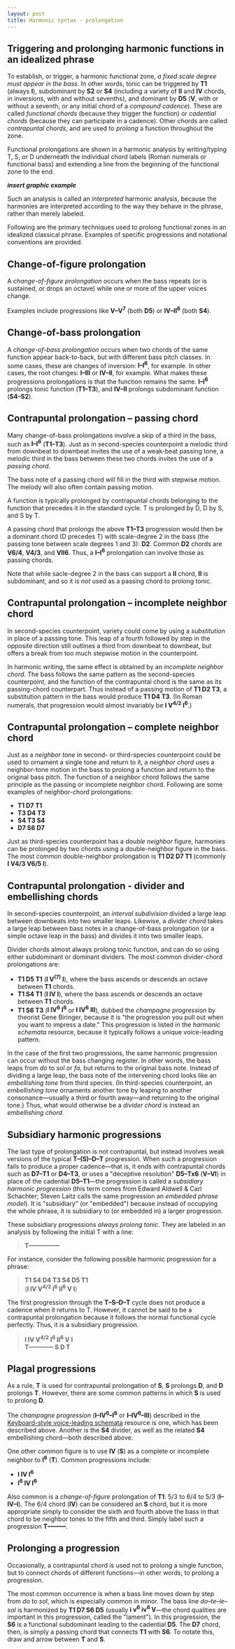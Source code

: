 ```yaml
---
layout: post
title: Harmonic syntax - prolongation
---
```


## Triggering and prolonging harmonic functions in an idealized phrase

To establish, or trigger, a harmonic functional zone, *a fixed scale degree must appear in the bass*. In other words, tonic can be triggered by **T1** (always **I**), subdominant by **S2** or **S4** (including a variety of **II** and **IV** chords, in inversions, with and without sevenths), and dominant by **D5** (**V**, with or without a seventh, or any initial chord of a *compound cadence*). These are called *functional chords* (because they trigger the function) or *cadential chords* (because they can participate in a cadence). Other chords are called *contrapuntal chords*, and are used to *prolong* a function throughout the zone.

Functional prolongations are shown in a harmonic analysis by writing/typing T, S, or D underneath the individual chord labels (Roman numerals or functional bass) and extending a line from the beginning of the functional zone to the end.

***insert graphic example***

Such an analysis is called an *interpreted* harmonic analysis, because the harmonies are interpreted according to the way they behave in the phrase, rather than merely labeled. 

Following are the primary techniques used to prolong functional zones in an idealized classical phrase. Examples of specific progressions and notational conventions are provided.

## Change-of-figure prolongation ##

A *change-of-figure prolongation* occurs when the bass repeats (or is sustained, or drops an octave) while one or more of the upper voices change. 

Examples include progressions like **V–V<sup>7</sup>** (both **D5**) or **IV–II<sup>6</sup>** (both **S4**). 

## Change-of-bass prolongation ##

A *change-of-bass prolongation* occurs when two chords of the same function appear back-to-back, but with different bass pitch classes. In some cases, these are changes of inversion: **I–I<sup>6</sup>**, for example. In other cases, the root changes: **I–III** or **IV–II**, for example. What makes these progressions prolongations is that the function remains the same. **I–I<sup>6</sup>** prolongs tonic function (**T1–T3**), and **IV–II** prolongs subdominant function (**S4–S2**).

## Contrapuntal prolongation – passing chord ##

Many change-of-bass prolongations involve a skip of a third in the bass, such as **I–I<sup>6</sup>** (**T1–T3**). Just as in second-species counterpoint a melodic third from downbeat to downbeat invites the use of a weak-beat passing tone, a melodic third in the bass between these two chords invites the use of a *passing chord*.

The bass note of a passing chord will fill in the third with stepwise motion. The melody will also often contain passing motion.

A function is typically prolonged by contrapuntal chords belonging to the function that precedes it in the standard cycle. T is prolonged by D, D by S, and S by T.

A passing chord that prolongs the above **T1–T3** progression would then be a dominant chord (D precedes T) with scale-degree 2 in the bass (the passing tone between scale degrees 1 and 3): **D2**. Common **D2** chords are **V6/4**, **V4/3**, and **VII6**. Thus, a **I–I<sup>6</sup>** prolongation can involve those as passing chords. 

Note that while sacle-degree 2 in the bass can support a **II** chord, **II** is subdominant, and so it is *not* used as a passing chord to prolong tonic.

## Contrapuntal prolongation – incomplete neighbor chord ##

In second-species counterpoint, variety could come by using a *substitution* in place of a passing tone. This leap of a fourth followed by step in the opposite direction still outlines a third from downbeat to downbeat, but offers a break from too much stepwise motion in the counterpoint.

In harmonic writing, the same effect is obtained by an *incomplete neighbor chord*. The bass follows the same pattern as the second-species counterpoint, and the function of the contrapuntal chord is the same as its passing-chord counterpart. Thus instead of a passing motion of **T1 D2 T3**, a substitution pattern in the bass would produce **T1 D4 T3**. (In Roman numerals, that progression would almost invariably be **I V<sup>4/2</sup> I<sup>6</sup>**.)

## Contrapuntal prolongation – complete neighbor chord ##

Just as a *neighbor tone* in second- or third-species counterpoint could be used to ornament a single tone and return to it, a *neighbor chord* uses a neighbor-tone motion in the bass to prolong a function and return to the original bass pitch. The function of a neighbor chord follows the same principle as the passing or incomplete neighbor chord. Following are some examples of neighbor-chord prolongations:

- **T1 D7 T1**  
- **T3 D4 T3**  
- **S4 T3 S4**  
- **D7 S6 D7**

Just as third-species counterpoint has a *double neighbor* figure, harmonies can be prolonged by two chords using a double-neighbor figure in the bass. The most common double-neighbor prolongation is **T1 D2 D7 T1** (commonly **I V4/3 V6/5 I**).

## Contrapuntal prolongation - divider and embellishing chords ##

In second-species counterpoint, an *interval subdivision* divided a large leap between downbeats into two smaller leaps. Likewise, a *divider chord* takes a large leap between bass notes in a change-of-bass prolongation (or a simple octave leap in the bass) and divides it into two smaller leaps.

Divider chords almost always prolong tonic function, and can do so using either subdominant or dominant dividers. The most common divider-chord prolongations are:

- **T1 D5 T1** (**I V<sup>(7)</sup> I**), where the bass ascends or descends an octave between **T1** chords.  
- **T1 S4 T1** (**I IV I**), where the bass ascends or descends an octave between **T1** chords.  
- **T1 S6 T3** (**I IV<sup>6</sup> I<sup>6</sup>** or **I IV<sup>6</sup> III**), dubbed the *champagne progression* by theorist Gene Biringer, because it is "the progression you pull out when you want to impress a date." This progression is listed in the *harmonic schemata* resource, because it typically follows a unique voice-leading pattern.  

In the case of the first two progressions, the same harmonic progression can occur without the bass changing register. In other words, the bass leaps from *do* to *sol* or *fa*, but returns to the original bass note. Instead of dividing a large leap, the bass note of the intervening chord looks like an *embellishing tone* from third species. (In third-species counterpoint, an *embellishing tone* ornaments another tone by leaping to another consonance—usually a third or fourth away—and returning to the original tone.) Thus, what would otherwise be a *divider chord* is instead an *embellishing chord*. 

## Subsidiary harmonic progressions ##

The last type of prolongation is not contrapuntal, but instead involves weak versions of the typical **T–(S)–D–T** progression. When such a progression fails to produce a proper cadence—that is, it ends with contrapuntal chords such as **D7–T1** or **D4–T3**, or uses a "deceptive resolution" **D5–Tx6** (**V–VI**) in place of the cadential **D5–T1**—the progression is called a *subsidiary harmonic progression* (this term comes from Edward Aldwell & Carl Schachter; Steven Laitz calls the same progression an *embedded phrase model*). It is "subsidiary" (or "embedded") because instead of occupying the whole phrase, it is subsidiary to (or embedded in) a larger progression. 

These subsidiary progressions *always prolong tonic*. They are labeled in an analysis by following the initial T with a line:

> **T—————**

For instance, consider the following possible harmonic progression for a phrase:

> **T1 S4 D4 T3 S4 D5 T1**  
(**I IV V<sup>4/2</sup> I<sup>6</sup> II<sup>6</sup> V I**)

The first progression through the **T–S–D–T** cycle does not produce a cadence when it returns to T. However, it cannot be said to be a contrapuntal prolongation because it follows the normal functional cycle perfectly. Thus, it is a subsidiary progression. 

> **I IV V<sup>4/2</sup> I<sup>6</sup> II<sup>6</sup> V I**  
**T———— S D T**

## Plagal progressions ##

As a rule, **T** is used for contrapuntal prolongation of **S**, **S** prolongs **D**, and **D** prolongs **T**. However, there are some common patterns in which **S** is used to prolong **D**.

The *champagne progression* (**I–IV<sup>6</sup>–I<sup>6</sup>** or **I–IV<sup>6</sup>–III**) described in the [Keyboard-style voice-leading schemata](KBVLschemata.html) resource is one, which has been described above. Another is the **S4** divider, as well as the related **S4** embellishing chord—both described above.

One other common figure is to use **IV** (**S**) as a complete or incomplete neighbor to **I<sup>6</sup>** (**T**). Common progressions include:

- **I IV I<sup>6</sup>**  
- **I<sup>6</sup> IV I<sup>6</sup>**

Also common is a *change-of-figure* prolongation of **T1**: 5/3 to 6/4 to 5/3 (**I–IV–I**). The 6/4 chord (**IV**) can be considered an **S** chord, but it is more appropriate simply to consider the sixth and fourth above the bass in that chord to be neighbor tones to the fifth and third. Simply label such a progression **T———**.

## Prolonging a progression ##

Occasionally, a contrapuntal chord is used not to prolong a single function, but to connect chords of different functions—in other words, to prolong a progression.

The most common occurrence is when a bass line moves down by step from *do* to *sol*, which is especially common in minor. The bass line *do*–*te*–*le*–*sol* is harmonized by **T1 D7 S6 D5** (usually **i v<sup>6</sup> iv<sup>6</sup> V**—the chord qualities are important in this progression, called the "lament"). In this progression, the **S6** is a functional subdominant leading to the cadential **D5**. The **D7** chord, then, is simply a passing chord that connects **T1** with **S6**. To notate this, draw and arrow between **T** and **S**. 

